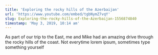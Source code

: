 ```yaml
---
title: 'Exploring the rocky hills of the Azerbaijan'
url: 'https://www.youtube.com/embed/tgbNymZ7vqY'
slug: Exploring-the-rocky-hills-of-the-Azerbaijan-1556874840
timestamp: 'May 3, 2019, 10:14 am'
---
```

As part of our trip to the East, me and Mike had an amazing drive through the rocky hills of the coast. Not everytime lorem ipsum, sometimes type something yourself 
